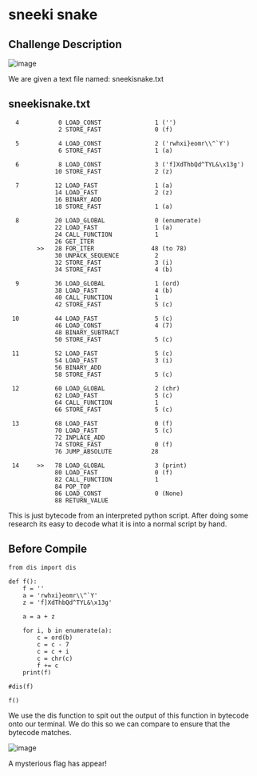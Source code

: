 # sneeki snake

## Challenge Description

![image](https://user-images.githubusercontent.com/56489087/139575137-a4a43ae4-1f2c-49f3-bbe4-fc49238d99ea.png)

We are given a text file named: sneekisnake.txt

## sneekisnake.txt

```
  4           0 LOAD_CONST               1 ('')
              2 STORE_FAST               0 (f)

  5           4 LOAD_CONST               2 ('rwhxi}eomr\\^`Y')
              6 STORE_FAST               1 (a)

  6           8 LOAD_CONST               3 ('f]XdThbQd^TYL&\x13g')
             10 STORE_FAST               2 (z)

  7          12 LOAD_FAST                1 (a)
             14 LOAD_FAST                2 (z)
             16 BINARY_ADD
             18 STORE_FAST               1 (a)

  8          20 LOAD_GLOBAL              0 (enumerate)
             22 LOAD_FAST                1 (a)
             24 CALL_FUNCTION            1
             26 GET_ITER
        >>   28 FOR_ITER                48 (to 78)
             30 UNPACK_SEQUENCE          2
             32 STORE_FAST               3 (i)
             34 STORE_FAST               4 (b)

  9          36 LOAD_GLOBAL              1 (ord)
             38 LOAD_FAST                4 (b)
             40 CALL_FUNCTION            1
             42 STORE_FAST               5 (c)

 10          44 LOAD_FAST                5 (c)
             46 LOAD_CONST               4 (7)
             48 BINARY_SUBTRACT
             50 STORE_FAST               5 (c)

 11          52 LOAD_FAST                5 (c)
             54 LOAD_FAST                3 (i)
             56 BINARY_ADD
             58 STORE_FAST               5 (c)

 12          60 LOAD_GLOBAL              2 (chr)
             62 LOAD_FAST                5 (c)
             64 CALL_FUNCTION            1
             66 STORE_FAST               5 (c)

 13          68 LOAD_FAST                0 (f)
             70 LOAD_FAST                5 (c)
             72 INPLACE_ADD
             74 STORE_FAST               0 (f)
             76 JUMP_ABSOLUTE           28

 14     >>   78 LOAD_GLOBAL              3 (print)
             80 LOAD_FAST                0 (f)
             82 CALL_FUNCTION            1
             84 POP_TOP
             86 LOAD_CONST               0 (None)
             88 RETURN_VALUE
```

This is just bytecode from an interpreted python script. After doing some research its easy to decode what it is into a normal script by hand.

## Before Compile

```python3
from dis import dis

def f():
    f = ''
    a = 'rwhxi}eomr\\^`Y'
    z = 'f]XdThbQd^TYL&\x13g'

    a = a + z

    for i, b in enumerate(a):
        c = ord(b)
        c = c - 7
        c = c + i
        c = chr(c)
        f += c
    print(f)

#dis(f)

f()
```

We use the dis function to spit out the output of this function in bytecode onto our terminal. We do this so we can compare to ensure that the bytecode matches.

![image](https://user-images.githubusercontent.com/56489087/139575282-646473ab-3053-40a8-a4db-dd7404861d3f.png)

A mysterious flag has appear!
